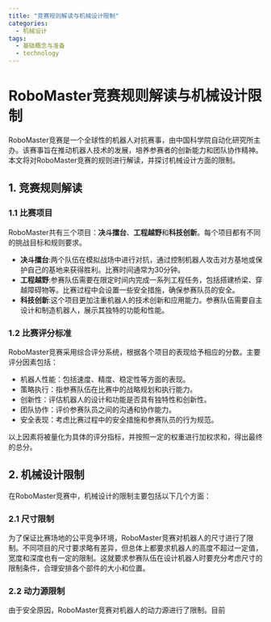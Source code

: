 ```yaml
---  
title: "竞赛规则解读与机械设计限制"  
categories:  
  - 机械设计  
tags: 
  - 基础概念与准备 
  - technology  
---  
```


# RoboMaster竞赛规则解读与机械设计限制

RoboMaster竞赛是一个全球性的机器人对抗赛事，由中国科学院自动化研究所主办。该赛事旨在推动机器人技术的发展，培养参赛者的创新能力和团队协作精神。本文将对RoboMaster竞赛的规则进行解读，并探讨机械设计方面的限制。

## 1. 竞赛规则解读

### 1.1 比赛项目

RoboMaster共有三个项目：**决斗擂台**、**工程越野**和**科技创新**。每个项目都有不同的挑战目标和规则要求。

- **决斗擂台**:两个队伍在模拟战场中进行对抗，通过控制机器人攻击对方基地或保护自己的基地来获得胜利。比赛时间通常为30分钟。
- **工程越野**:参赛队伍需要在限定时间内完成一系列工程任务，包括搭建桥梁、穿越障碍物等。比赛过程中会设置一些安全措施，确保参赛队员的安全。
- **科技创新**:这个项目更加注重机器人的技术创新和应用能力。参赛队伍需要自主设计和制造机器人，展示其独特的功能和性能。

### 1.2 比赛评分标准

RoboMaster竞赛采用综合评分系统，根据各个项目的表现给予相应的分数。主要评分因素包括：

- 机器人性能：包括速度、精度、稳定性等方面的表现。
- 策略执行：指参赛队伍在比赛中的战略规划和执行能力。
- 创新性：评估机器人的设计和功能是否具有独特性和创新性。
- 团队协作：评价参赛队员之间的沟通和协作能力。
- 安全表现：考虑比赛过程中的安全措施和参赛队员的行为规范。

以上因素将被量化为具体的评分指标，并按照一定的权重进行加权求和，得出最终的总分。

## 2. 机械设计限制

在RoboMaster竞赛中，机械设计的限制主要包括以下几个方面：

### 2.1 尺寸限制

为了保证比赛场地的公平竞争环境，RoboMaster竞赛对机器人的尺寸进行了限制。不同项目的尺寸要求略有差异，但总体上都要求机器人的高度不超过一定值，宽度和深度也有一定的限制。这就要求参赛队伍在设计机器人时要充分考虑尺寸的限制条件，合理安排各个部件的大小和位置。

### 2.2 动力源限制

由于安全原因，RoboMaster竞赛对机器人的动力源进行了限制。目前 
